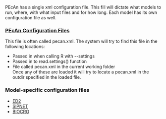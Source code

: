 PEcAn has a single xml configuration file. This fill will dictate what models to run, where, with what input files and for how long. Each model has its own configuration file as well.

### [PEcAn Configuration Files](PEcAn-Configuration)  

This file is often called pecan.xml. The system will try to find this file in the following locations:  
* Passed in when calling R with --settings  
* Passed in to read.settings() function  
* File called pecan.xml in the current working folder  
Once any of these are loaded it will try to locate a pecan.xml in the outdir specified in the loaded file.


### Model-specific configuration files

* [ED2](ED2-Configuration)  
* [SIPNET](SIPNET-Configuration)  
* [BIOCRO](BIOCRO-Configuration) 